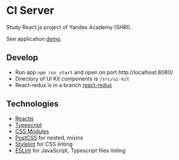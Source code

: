 # CI Server

Study React.js project of Yandex Academy (SHRI).

See application [demo](https://juliaovod.github.io/shri-2021-task-reactjs/).

## Develop

* Run app `npm run start` and open on port http://localhost:8080/
* Directory of UI Kit components is `/src/ui-kit`
* React-redux is in a branch [react-redux](https://github.com/juliaovod/shri-2021-task-reactjs/tree/react-redux)

## Technologies

* [Reactjs](https://reactjs.org/)
* [Typescript](https://www.typescriptlang.org/)
* [CSS Modules](https://github.com/css-modules/css-modules)
* [PostCSS](https://postcss.org/) for nested, mixins
* [Stylelint](https://stylelint.io/) for CSS linting
* [ESLint](https://eslint.org/) for JavaScript, Typescript files linting
